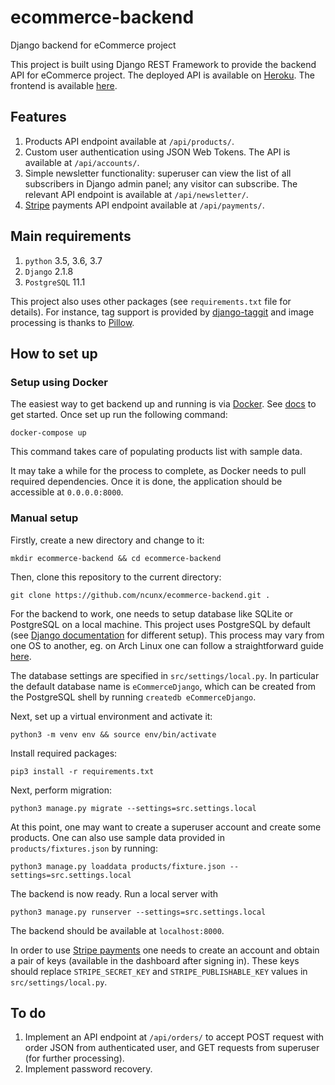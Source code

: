 # ecommerce-backend
Django backend for eCommerce project

This project is built using Django REST Framework to provide the backend API for eCommerce project. The deployed API is available on [Heroku](https://ecommerce-backend-django.herokuapp.com/). The frontend is available [here](https://github.com/ncunx/ecommerce-frontend). 

Features
--------
1. Products API endpoint available at `/api/products/`.
2. Custom user authentication using JSON Web Tokens. The API is available at `/api/accounts/`.
2. Simple newsletter functionality: superuser can view the list of all subscribers in Django admin panel; any visitor can subscribe. The relevant API endpoint is available at `/api/newsletter/`.
3. [Stripe](https://stripe.com/) payments API endpoint available at `/api/payments/`.

Main requirements
------------

1. `python` 3.5, 3.6, 3.7
2. `Django` 2.1.8
3. `PostgreSQL` 11.1

This project also uses other packages (see `requirements.txt` file for details).
For instance, tag support is provided by [django-taggit](https://github.com/alex/django-taggit) and image processing is thanks to [Pillow](https://github.com/python-pillow/Pillow).

## How to set up

### Setup using Docker

The easiest way to get backend up and running is via [Docker](https://www.docker.com/). See [docs](https://docs.docker.com/get-started/) to get started. Once set up run the following command:

`docker-compose up`

This command takes care of populating products list with sample data.

It may take a while for the process to complete, as Docker needs to pull required dependencies. Once it is done, the application should be accessible at `0.0.0.0:8000`.

### Manual setup

Firstly, create a new directory and change to it:

`mkdir ecommerce-backend && cd ecommerce-backend`

Then, clone this repository to the current directory:

`git clone https://github.com/ncunx/ecommerce-backend.git .`


For the backend to work, one needs to setup database like SQLite or PostgreSQL on a local machine. This project uses PostgreSQL by default (see [Django documentation](https://docs.djangoproject.com/en/2.1/ref/settings/#databases) for different setup). This process may vary from one OS to another, eg. on Arch Linux one can follow a straightforward guide [here](https://wiki.archlinux.org/index.php/PostgreSQL).

The database settings are specified in `src/settings/local.py`. In particular the default database name is `eCommerceDjango`, which can be created from the PostgreSQL shell by running `createdb eCommerceDjango`.

Next, set up a virtual environment and activate it:

`python3 -m venv env && source env/bin/activate`

Install required packages:

`pip3 install -r requirements.txt`

Next, perform migration:

`python3 manage.py migrate --settings=src.settings.local`

At this point, one may want to create a superuser account and create some products. One can also use sample data provided in `products/fixtures.json` by running:

`python3 manage.py loaddata products/fixture.json --settings=src.settings.local`

The backend is now ready. Run a local server with

`python3 manage.py runserver --settings=src.settings.local`

The backend should be available at `localhost:8000`.

In order to use [Stripe payments](https://stripe.com/) one needs to create an account and obtain a pair of keys (available in the dashboard after signing in). These keys should replace `STRIPE_SECRET_KEY` and `STRIPE_PUBLISHABLE_KEY` values in `src/settings/local.py`.

## To do

1. Implement an API endpoint at `/api/orders/` to accept POST request with order JSON from authenticated user, and GET requests from superuser (for further processing).
2. Implement password recovery.
